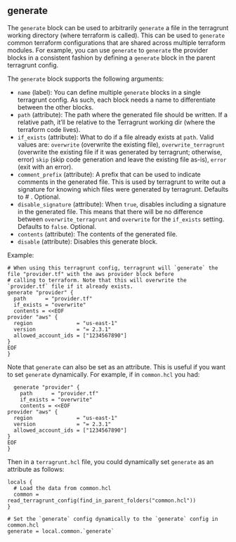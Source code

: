 generate
---
The `generate` block can be used to arbitrarily `generate` a file in the terragrunt working directory (where terraform is called). This can be used to `generate` common terraform configurations that are shared across multiple terraform modules. For example, you can use `generate` to `generate` the provider blocks in a consistent fashion by defining a `generate` block in the parent terragrunt config.

The `generate` block supports the following arguments:

* `name` (label): You can define multiple `generate` blocks in a single terragrunt config. As such, each block needs a name to differentiate between the other blocks.
* `path` (attribute): The path where the generated file should be written. If a relative path, it’ll be relative to the Terragrunt working dir (where the terraform code lives).
* `if_exists` (attribute): What to do if a file already exists at `path`. Valid values are: `overwrite` (overwrite the existing file), `overwrite_terragrunt` (overwrite the existing file if it was generated by terragrunt; otherwise, error) `skip` (skip code generation and leave the existing file as-is), `error` (exit with an error).
* `comment_prefix` (attribute): A prefix that can be used to indicate comments in the generated file. This is used by terragrunt to write out a signature for knowing which files were generated by terragrunt. Defaults to # . Optional.
* `disable_signature` (attribute): When `true`, disables including a signature in the generated file. This means that there will be no difference between `overwrite_terragrunt` and `overwrite` for the `if_exists` setting. Defaults to `false`. Optional.
* `contents` (attribute): The contents of the generated file.
* `disable` (attribute): Disables this generate block.

Example:

```hcl
# When using this terragrunt config, terragrunt will `generate` the file "provider.tf" with the aws provider block before
# calling to terraform. Note that this will overwrite the `provider.tf` file if it already exists.
generate "provider" {
  path      = "provider.tf"
  if_exists = "overwrite"
  contents = <<EOF
provider "aws" {
  region              = "us-east-1"
  version             = "= 2.3.1"
  allowed_account_ids = ["1234567890"]
}
EOF
}
```

Note that `generate` can also be set as an attribute. This is useful if you want to set `generate` dynamically. For example, if in `common.hcl` you had:
```hcl
  generate "provider" {
    path      = "provider.tf"
    if_exists = "overwrite"
    contents = <<EOF
provider "aws" {
  region              = "us-east-1"
  version             = "= 2.3.1"
  allowed_account_ids = ["1234567890"]
}
EOF
}
```

Then in a `terragrunt.hcl` file, you could dynamically set `generate` as an attribute as follows:

```hcl
locals {
  # Load the data from common.hcl
  common = read_terragrunt_config(find_in_parent_folders("common.hcl"))
}

# Set the `generate` config dynamically to the `generate` config in common.hcl
generate = local.common.`generate`
```
